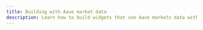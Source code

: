 ```yaml
---
title: Building with Aave market data
description: Learn how to build widgets that use Aave markets data with ghooey and Alpine
---
```

